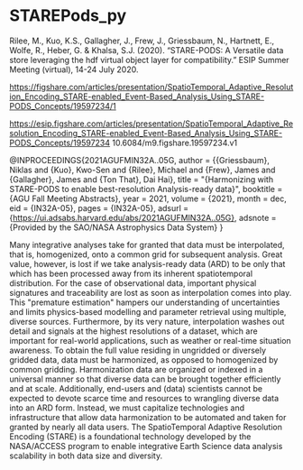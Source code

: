 # STAREPods_py


Rilee, M., Kuo, K.S., Gallagher, J., Frew, J., Griessbaum, N., Hartnett, E., Wolfe, R., Heber, G. & Khalsa, S.J. (2020). “STARE-PODS: A Versatile data store leveraging the hdf virtual object layer for compatibility.” ESIP Summer Meeting (virtual), 14-24 July 2020.


https://figshare.com/articles/presentation/SpatioTemporal_Adaptive_Resolution_Encoding_STARE-enabled_Event-Based_Analysis_Using_STARE-PODS_Concepts/19597234/1

https://esip.figshare.com/articles/presentation/SpatioTemporal_Adaptive_Resolution_Encoding_STARE-enabled_Event-Based_Analysis_Using_STARE-PODS_Concepts/19597234
10.6084/m9.figshare.19597234.v1

@INPROCEEDINGS{2021AGUFMIN32A..05G,
       author = {{Griessbaum}, Niklas and {Kuo}, Kwo-Sen and {Rilee}, Michael and {Frew}, James and {Gallagher}, James and {Ton That}, Dai Hai},
        title = "{Harmonizing with STARE-PODS to enable best-resolution Analysis-ready data}",
    booktitle = {AGU Fall Meeting Abstracts},
         year = 2021,
       volume = {2021},
        month = dec,
          eid = {IN32A-05},
        pages = {IN32A-05},
       adsurl = {https://ui.adsabs.harvard.edu/abs/2021AGUFMIN32A..05G},
      adsnote = {Provided by the SAO/NASA Astrophysics Data System}
}



Many integrative analyses take for granted that data must be interpolated, that is, homogenized, onto a common grid for subsequent analysis. Great value, however, is lost if we take analysis-ready data (ARD) to be only that which has been processed away from its inherent spatiotemporal distribution. For the case of observational data, important physical signatures and traceability are lost as soon as interpolation comes into play. This "premature estimation" hampers our understanding of uncertainties and limits physics-based modelling and parameter retrieval using multiple, diverse sources. Furthermore, by its very nature, interpolation washes out detail and signals at the highest resolutions of a dataset, which are important for real-world applications, such as weather or real-time situation awareness.
To obtain the full value residing in ungridded or diversely gridded data, data must be harmonized, as opposed to homogenized by common gridding. Harmonization data are organized or indexed in a universal manner so that diverse data can be brought together efficiently and at scale. Additionally, end-users and (data) scientists cannot be expected to devote scarce time and resources to wrangling diverse data into an ARD form. Instead, we must capitalize technologies and infrastructure that allow data harmonization to be automated and taken for granted by nearly all data users. The SpatioTemporal Adaptive Resolution Encoding (STARE) is a foundational technology developed by the NASA/ACCESS program to enable integrative Earth Science data analysis scalability in both data size and diversity.
